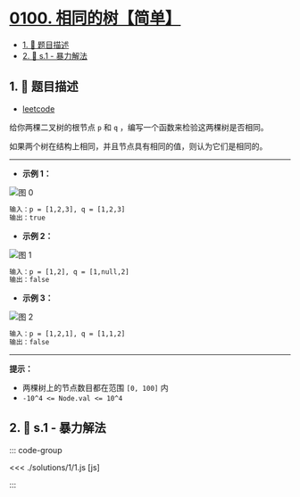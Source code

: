 # [0100. 相同的树【简单】](https://github.com/tnotesjs/TNotes.leetcode/tree/main/notes/0100.%20%E7%9B%B8%E5%90%8C%E7%9A%84%E6%A0%91%E3%80%90%E7%AE%80%E5%8D%95%E3%80%91)

<!-- region:toc -->

- [1. 📝 题目描述](#1--题目描述)
- [2. 🎯 s.1 - 暴力解法](#2--s1---暴力解法)

<!-- endregion:toc -->

## 1. 📝 题目描述

- [leetcode](https://leetcode.cn/problems/same-tree/)

给你两棵二叉树的根节点 `p` 和 `q` ，编写一个函数来检验这两棵树是否相同。

如果两个树在结构上相同，并且节点具有相同的值，则认为它们是相同的。

---

- **示例 1：**

![图 0](https://cdn.jsdelivr.net/gh/tnotesjs/imgs@main/2025-08-21-12-21-45.png)

```txt
输入：p = [1,2,3], q = [1,2,3]
输出：true
```

- **示例 2：**

![图 1](https://cdn.jsdelivr.net/gh/tnotesjs/imgs@main/2025-08-21-12-21-51.png)

```txt
输入：p = [1,2], q = [1,null,2]
输出：false
```

- **示例 3：**

![图 2](https://cdn.jsdelivr.net/gh/tnotesjs/imgs@main/2025-08-21-12-21-56.png)

```txt
输入：p = [1,2,1], q = [1,1,2]
输出：false
```

---

**提示：**

- 两棵树上的节点数目都在范围 `[0, 100]` 内
- `-10^4 <= Node.val <= 10^4`

## 2. 🎯 s.1 - 暴力解法

::: code-group

<<< ./solutions/1/1.js [js]

:::
